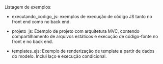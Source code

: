 Listagem de exemplos:

* executando_codigo_js: exemplos de execução de código JS tanto no front end como no back end.

* projeto_js: Exemplo de projeto com arquitetura MVC, contendo compartilhamento de arquivos estáticos e execução de código-fonte no front e no back end.

* templates_ejs: Exemplo de renderização de template a partir de dados do modelo. Inclui laço e execução condicional.
